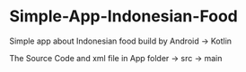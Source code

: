 # Simple-App-Indonesian-Food
Simple app about Indonesian food build by Android -> Kotlin

The Source Code and xml file in App folder -> src -> main
